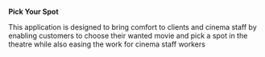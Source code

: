 **Pick Your Spot**

This application is designed to bring comfort to clients and cinema staff by enabling customers to choose their wanted movie and pick a spot in the theatre while also easing the work for cinema staff workers